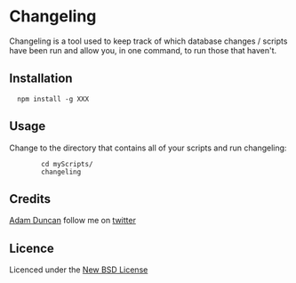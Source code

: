 # Changeling

Changeling is a tool used to keep track of which database changes / scripts have been run and allow you, in one command, to run those that haven't.

## Installation

      npm install -g XXX

## Usage

Change to the directory that contains all of your scripts and run changeling:

			cd myScripts/
			changeling

## Credits
[Adam Duncan](https://github.com/aduncan88/) follow me on [twitter](http://twitter.com/ajduncan88)

## Licence
Licenced under the [New BSD License](http://opensource.org/licenses/bsd-license.php)
